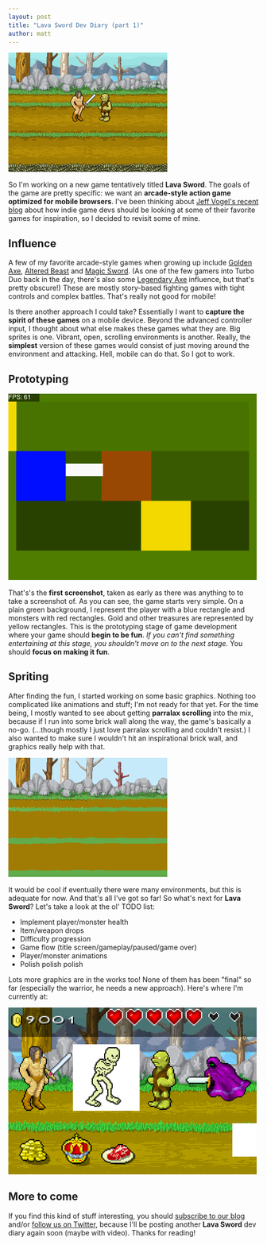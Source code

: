 ```yaml
---
layout: post
title: "Lava Sword Dev Diary (part 1)"
author: matt
---
```


<div class="full-frame"><img alt="Lava Sword environment #2" src="/media/images/posts/lava_sword/lava_sword_02.png"></div>

So I'm working on a new game tentatively titled **Lava Sword**. The goals of the game are pretty specific: we want an **arcade-style action game optimized for mobile browsers**. I've been thinking about [Jeff Vogel's recent blog][1] about how indie game devs should be looking at some of their favorite games for inspiration, so I decided to revisit some of mine.

## Influence

A few of my favorite arcade-style games when growing up include [Golden Axe][2], [Altered Beast][3] and [Magic Sword][4]. (As one of the few gamers into Turbo Duo back in the day, there's also some [Legendary Axe][5] influence, but that's pretty obscure!) These are mostly story-based fighting games with tight controls and complex battles. That's really not good for mobile!

Is there another approach I could take? Essentially I want to **capture the spirit of these games** on a mobile device. Beyond the advanced controller input, I thought about what else makes these games what they are. Big sprites is one. Vibrant, open, scrolling environments is another. Really, the **simplest** version of these games would consist of just moving around the environment and attacking. Hell, mobile can do that. So I got to work.

## Prototyping

<img alt="First pass: rectangles!" src="/media/images/posts/lava_sword/rectangles.png">

That's's the **first screenshot**, taken as early as there was anything to to take a screenshot of. As you can see, the game starts very simple. On a plain green background, I represent the player with a blue rectangle and monsters with red rectangles. Gold and other treasures are represented by yellow rectangles. This is the prototyping stage of game development where your game should **begin to be fun**. _If you can't find something entertaining at this stage, you shouldn't move on to the next stage._ You should **focus on making it fun**.

## Spriting

After finding the fun, I started working on some basic graphics. Nothing too complicated like animations and stuff; I'm not ready for that yet. For the time being, I mostly wanted to see about getting **parralax scrolling** into the mix, because if I run into some brick wall along the way, the game's basically a no-go. (…though mostly I just love parralax scrolling and couldn't resist.) I also wanted to make sure I wouldn't hit an inspirational brick wall, and graphics really help with that.

<div class="full-frame"><img alt="Lava Sword environment #1" src="/media/images/posts/lava_sword/lava_sword_01.png"></div>

It would be cool if eventually there were many environments, but this is adequate for now. And that's all I've got so far! So what's next for **Lava Sword**? Let's take a look at the ol' TODO list:

* Implement player/monster health
* Item/weapon drops
* Difficulty progression
* Game flow (title screen/gameplay/paused/game over)
* Player/monster animations
* Polish polish polish

Lots more graphics are in the works too! None of them has been "final" so far (especially the warrior, he needs a new approach). Here's where I'm currently at:

<img alt="More Lava Sword graphics coming" src="/media/images/posts/lava_sword/more_gfx_coming.png">

## More to come

If you find this kind of stuff interesting, you should [subscribe to our blog][6] and/or [follow us on Twitter][7], because I'll be posting another **Lava Sword** dev diary again soon (maybe with video). Thanks for reading!

[1]: http://www.gamasutra.com/view/feature/6698/principles_of_an_indie_game_bottom_.php
[2]: http://www.youtube.com/watch?v=hU6E8ZuTMxA
[3]: http://www.youtube.com/watch?v=9N93qVpk1Wc
[4]: http://www.youtube.com/watch?v=SKRXg0AISG4
[5]: http://www.youtube.com/watch?v=wrp5gsfqckU
[6]: /rss.xml
[7]: https://twitter.com/#!/LostDecadeGames
